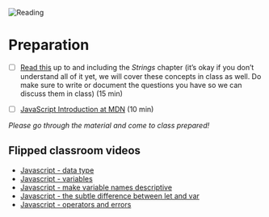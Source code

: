 ![Reading](https://media.giphy.com/media/l0MYtRl33WaN4HGBq/giphy.gif)

# Preparation
- [ ] [Read this](https://exploringjs.com/es5/toc.html) up to and including the *Strings* chapter (it’s okay if you don’t understand all of it yet, we will cover these concepts in class as well. Do make sure to write or document the questions you have so we can discuss them in class) (15 min)

- [ ] [JavaScript Introduction at MDN](https://developer.mozilla.org/en-US/docs/Web/JavaScript/Guide/Introduction) (10 min)

_Please go through the material and come to class prepared!_

## Flipped classroom videos
- [Javascript - data type](https://www.youtube.com/watch?v=tQByWsZeYrM)
- [Javascript - variables](https://www.youtube.com/watch?v=sfqt3ZotOhw)
- [Javascript - make variable names descriptive](https://www.youtube.com/watch?v=0bgIUXj5BF8)
- [Javascript - the subtle difference between let and var](https://www.youtube.com/watch?v=9yFx81K9b4k)
- [Javascript - operators and errors](https://www.youtube.com/watch?v=wVs6rzTReD8)
